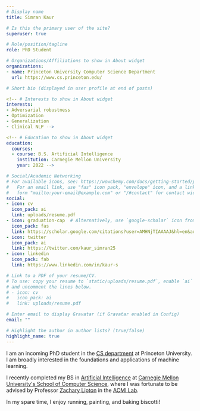 ```yaml
---
# Display name
title: Simran Kaur

# Is this the primary user of the site?
superuser: true

# Role/position/tagline
role: PhD Student

# Organizations/Affiliations to show in About widget
organizations:
- name: Princeton University Computer Science Department
  url: https://www.cs.princeton.edu/

# Short bio (displayed in user profile at end of posts)

<!-- # Interests to show in About widget
interests:
- Adversarial robustness
- Optimization
- Generalization
- Clinical NLP -->

<!-- # Education to show in About widget
education:
  courses:
  - course: B.S. Artificial Intelligence
    institution: Carnegie Mellon University
    year: 2022 -->

# Social/Academic Networking
# For available icons, see: https://wowchemy.com/docs/getting-started/page-builder/#icons
#   For an email link, use "fas" icon pack, "envelope" icon, and a link in the
#   form "mailto:your-email@example.com" or "/#contact" for contact widget.
social:
- icon: cv
  icon_pack: ai
  link: uploads/resume.pdf
- icon: graduation-cap  # Alternatively, use `google-scholar` icon from `ai` icon pack
  icon_pack: fas
  link: https://scholar.google.com/citations?user=AMHNjTIAAAAJ&hl=en&authuser=2
- icon: twitter
  icon_pack: ai
  link: https://twitter.com/kaur_simran25
- icon: linkedin
  icon_pack: fab
  link: https://www.linkedin.com/in/kaur-s  

# Link to a PDF of your resume/CV.
# To use: copy your resume to `static/uploads/resume.pdf`, enable `ai` icons in `params.toml`, 
# and uncomment the lines below.
# - icon: cv
#   icon_pack: ai
#   link: uploads/resume.pdf

# Enter email to display Gravatar (if Gravatar enabled in Config)
email: ""

# Highlight the author in author lists? (true/false)
highlight_name: true
---
```


I am an incoming PhD student in the [CS department](https://www.cs.princeton.edu/) at Princeton University. I am broadly interested in the foundations and applications of machine learning.

I recently completed my BS in [Artificial Intelligence](https://www.cs.cmu.edu/bs-in-artificial-intelligence/) at [Carnegie Mellon University's School of Computer Science](https://www.cs.cmu.edu/), where I was fortunate to be advised by Professor [Zachary Lipton](https://www.zacharylipton.com/) in the [ACMI Lab](https://acmilab.org/people/simran-kaur/).

In my spare time, I enjoy running, painting, and baking biscotti!

<!-- {{< icon name="download" pack="fas" >}} {{< staticref "uploads/resume.pdf" "newtab" >}}resumé{{< /staticref >}}
 -->
